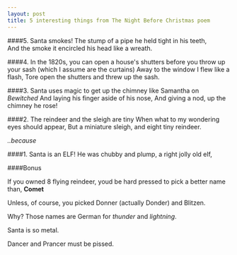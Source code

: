 ```yaml
---
layout: post
title: 5 interesting things from The Night Before Christmas poem
---
```

####5. Santa smokes!
      The stump of a pipe he held tight in his teeth,  
      And the smoke it encircled his head like a wreath.  
       
####4. In the 1820s, you can open a house's shutters before you throw up your sash (which I assume are the curtains)
      Away to the window I flew like a flash,
      Tore open the shutters and threw up the sash.

####3. Santa uses magic to get up the chimney like Samantha on *Bewitched*
      And laying his finger aside of his nose,
      And giving a nod, up the chimney he rose!
  
  
####2. The reindeer and the sleigh are tiny
      When what to my wondering eyes should appear,
      But a miniature sleigh, and eight tiny reindeer.
                                  
*..because*
  
####1. Santa is an ELF!
      He was chubby and plump, a right jolly old elf,
  
  
####Bonus
  
If you owned 8 flying reindeer, youd be hard pressed to pick a better name than, **Comet**
  
Unless, of course, you picked Donner (actually Donder) and Blitzen.  
  
Why? Those names are German for *thunder* and *lightning*.
  
Santa is so metal.
  
Dancer and Prancer must be pissed.
